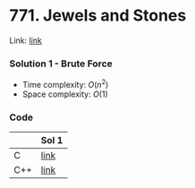 # 771. Jewels and Stones
Link: [link](https://leetcode.com/problems/jewels-and-stones/)

### Solution 1 - Brute Force
* Time complexity: $O(n^2)$
* Space complexity: $O(1)$

### Code
||Sol 1|
|-|-|
|C|[link](./sol_1/main.c)|
|C++|[link](./sol_1/main.cpp)|